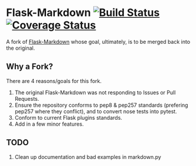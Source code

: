 # Flask-Markdown [![Build Status](https://travis-ci.org/brmullikin/flask-markdown.svg?branch=master)](https://travis-ci.org/brmullikin/flask-markdown) [![Coverage Status](https://coveralls.io/repos/github/brmullikin/flask-markdown/badge.svg?branch=master)](https://coveralls.io/github/brmullikin/flask-markdown?branch=master)

A fork of [Flask-Markdown](https://github.com/dcolish/flask-markdown) whose goal, ultimately, is to be merged back into the original.

## Why a Fork?

There are 4 reasons/goals for this fork.

1. The original Flask-Markdown was not responding to Issues or Pull Requests.
2. Ensure the repository conforms to pep8 & pep257 standards (prefering pep257 where they conflict), and to convert nose tests into pytest.
3. Conform to current Flask plugins standards.
4. Add in a few minor features.

## TODO

1. Clean up documentation and bad examples in markdown.py
